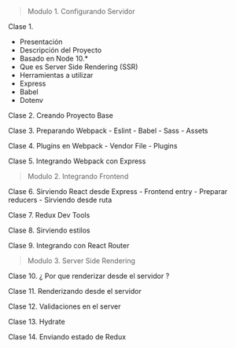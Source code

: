 > Modulo 1. Configurando Servidor

Clase 1.

 - Presentación
 - Descripción del Proyecto
  - Basado en Node 10.*
  - Que es Server Side Rendering (SSR)
 - Herramientas a utilizar
  - Express
  - Babel
  - Dotenv

Clase 2.
  Creando Proyecto Base

Clase 3.
  Preparando Webpack
    - Eslint
    - Babel
    - Sass
    - Assets

Clase 4.
  Plugins en Webpack
    - Vendor File
    - Plugins

Clase 5.
  Integrando Webpack con Express

> Modulo 2. Integrando Frontend

Clase 6.
  Sirviendo React desde Express
    - Frontend entry
    - Preparar reducers
    - Sirviendo desde ruta

Clase 7.
  Redux Dev Tools

Clase 8.
  Sirviendo estilos

Clase 9.
  Integrando con React Router

> Modulo 3. Server Side Rendering

Clase 10. 
  ¿ Por que renderizar desde el servidor ?

Clase 11.
  Renderizando desde el servidor

Clase 12.
  Validaciones en el server

Clase 13.
  Hydrate

Clase 14.
  Enviando estado de Redux

